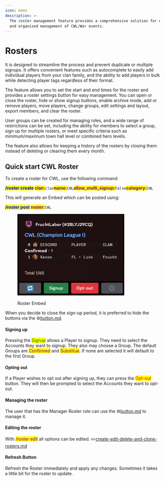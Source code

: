 ```yaml
---
icon: memo
description: >-
  The roster management feature provides a comprehensive solution for efficient
  and organized management of CWL/War events.
---
```


# Rosters

It is designed to streamline the process and prevent duplicate or multiple signups. It offers convenient features such as autocomplete to easily add individual players from your clan family, and the ability to add players in bulk while detecting player tags regardless of their format.

The feature allows you to set the start and end times for the roster and provides a roster settings button for easy management. You can open or close the roster, hide or show signup buttons, enable archive mode, add or remove players, move players, change groups, edit settings and layout, export members, and clear the roster.

User groups can be created for managing roles, and a wide range of restrictions can be set, including the ability for members to select a group, sign up for multiple rosters, or meet specific criteria such as minimum/maximum town hall level or combined hero levels.

The feature also allows for keeping a history of the rosters by closing them instead of deleting or clearing them every month.

## Quick start CWL Roster&#x20;

To create a roster for CWL, use the following command:

<mark style="color:blue;">**/roster create**</mark>**&#x20;**<mark style="color:purple;">**clan:**</mark>`clan`<mark style="color:purple;">**name:**</mark>`CWL`<mark style="color:purple;">**allow\_multi\_signup:**</mark>`False`<mark style="color:purple;">**category:**</mark>`CWL`

This will generate an Embed which can be posted using:

<mark style="color:blue;">**/roster post**</mark>**&#x20;**<mark style="color:purple;">**roster:**</mark>`CWL`

<figure><img src="../../.gitbook/assets/Roster Embed" alt=""><figcaption><p>Roster Embed</p></figcaption></figure>

When you decide to close the sign-up period, it is preferred to hide the buttons via the :gear:[button.md](button.md "mention").&#x20;

#### Signing up

Pressing the <mark style="color:green;">Signup</mark> allows a Player to signup. They need to select the Accounts they want to signup. They also may choose a Group. The default Groups are <mark style="color:purple;">Confirmed</mark> and <mark style="color:purple;">Substitue</mark>.  If none are selected it will default to the first Group.

#### Opting out

If a Player wishes to opt out after signing up, they can press the <mark style="color:red;">Opt-out</mark> button. They will then be prompted to select the Accounts they want to opt-out.

#### Managing the roster

The user that has the Manager Roster role can use the :gear:[button.md](button.md "mention") to manage it.

#### Editing the roster

With <mark style="color:purple;">/roster edit</mark> all options can be edited. :pencil2:[create-edit-delete-and-clone-rosters.md](create-edit-delete-and-clone-rosters.md "mention")

#### Refresh Button

Refresh the Roster immediately and apply any changes. Sometimes it takes a little bit for the roster to update.

